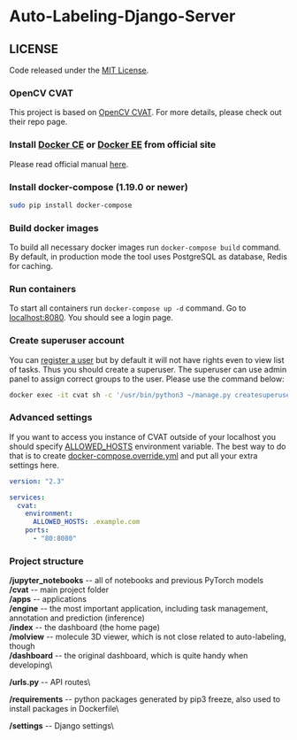 <!-- # Computer Vision Annotation Tool (CVAT)

[![Gitter chat](https://badges.gitter.im/opencv-cvat/gitter.png)](https://gitter.im/opencv-cvat)

CVAT is completely re-designed and re-implemented version of [Video Annotation Tool from Irvine, California](http://carlvondrick.com/vatic/) tool. It is free, online, interactive video and image annotation tool for computer vision. It is being used by our team to annotate million of objects with different properties. Many UI and UX decisions are based on feedbacks from professional data annotation team.

![CVAT screenshot](cvat/apps/documentation/static/documentation/images/cvat.jpg)

## Documentation

- [User's guide](cvat/apps/documentation/user_guide.md)
- [XML annotation format](cvat/apps/documentation/xml_format.md)
- [AWS Deployment Guide](cvat/apps/documentation/AWS-Deployment-Guide.md)

## Screencasts

- [Annotation mode](https://youtu.be/6h7HxGL6Ct4)
- [Interpolation mode](https://youtu.be/U3MYDhESHo4)
- [Attribute mode](https://youtu.be/UPNfWl8Egd8)
- [Segmentation mode](https://youtu.be/6IJ0QN7PBKo)

## LICENSE

Code released under the [MIT License](https://opensource.org/licenses/MIT).

## INSTALLATION

These instructions below should work for Ubuntu 16.04. Probably it will work on other OSes as well with minor modifications.

### Install [Docker CE](https://www.docker.com/community-edition) or [Docker EE](https://www.docker.com/enterprise-edition) from official site

Please read official manual [here](https://docs.docker.com/engine/installation/linux/docker-ce/ubuntu/).

### Install the latest driver for your graphics card

The step is necessary only to run tf_annotation app. If you don't have a Nvidia GPU you can skip the step.

```bash
sudo add-apt-repository ppa:graphics-drivers/ppa
sudo apt-get update
sudo apt-cache search nvidia-*   # find latest nvidia driver
sudo apt-get install nvidia-*    # install the nvidia driver
sudo apt-get install mesa-common-dev
sudo apt-get install freeglut3-dev
sudo apt-get install nvidia-modprobe
```

Reboot your PC and verify installation by `nvidia-smi` command.

### Install [Nvidia-Docker](https://github.com/NVIDIA/nvidia-docker)

The step is necessary only to run tf_annotation app. If you don't have a Nvidia GPU you can skip the step. See detailed installation instructions on repository page.

### Install docker-compose (1.19.0 or newer)

```bash
sudo pip install docker-compose
```

### Build docker images

To build all necessary docker images run `docker-compose build` command. By default, in production mode the tool uses PostgreSQL as database, Redis for caching.

### Run containers without tf_annotation app

To start all containers run `docker-compose up -d` command. Go to [localhost:8080](http://localhost:8080/). You should see a login page.

### Run containers with tf_annotation app

If you would like to enable tf_annotation app first of all be sure that nvidia-driver, nvidia-docker and docker-compose>=1.19.0 are installed properly (see instructions above) and `docker info | grep 'Runtimes'` output contains `nvidia`.

Run following command:
```bash
docker-compose -f docker-compose.yml -f docker-compose.nvidia.yml up -d --build
```

### Create superuser account

You can [register a user](http://localhost:8080/auth/register) but by default it will not have rights even to view list of tasks. Thus you should create a superuser. The superuser can use admin panel to assign correct groups to the user. Please use the command below:

```bash
docker exec -it cvat sh -c '/usr/bin/python3 ~/manage.py createsuperuser'
```

Type your login/password for the superuser [on the login page](http://localhost:8080/auth/login) and press **Login** button. Now you should be able to create a new annotation task. Please read documentation for more details.

### Stop all containers

The command below will stop and remove containers, networks, volumes, and images
created by `up`.

```bash
docker-compose down
```

### Advanced settings

If you want to access you instance of CVAT outside of your localhost you should specify [ALLOWED_HOSTS](https://docs.djangoproject.com/en/2.0/ref/settings/#allowed-hosts) environment variable. The best way to do that is to create [docker-compose.override.yml](https://docs.docker.com/compose/extends/) and put all your extra settings here.

```yml
version: "2.3"

services:
  cvat:
    environment:
      ALLOWED_HOSTS: .example.com
    ports:
      - "80:8080"
```
### Annotation logs

It is possible to proxy annotation logs from client to another server over http. For examlpe you can use Logstash.
To do that set DJANGO_LOG_SERVER_URL environment variable in cvat section of docker-compose.yml
file (or add this variable to docker-compose.override.yml).

```yml
version: "2.3"

services:
cvat:
    environment:
      DJANGO_LOG_SERVER_URL: https://annotation.example.com:5000
```

### Share path

You can use a share storage for data uploading during you are creating a task. To do that you can mount it to CVAT docker container. Example of docker-compose.override.yml for this purpose:

```yml
version: "2.3"

services:
  cvat:
    environment:
      CVAT_SHARE_URL: "Mounted from /mnt/share host directory"
    volumes:
      cvat_share:/home/django/share:ro

volumes:
  cvat_share:
    driver_opts:
      type: none
      device: /mnt/share
      o: bind
```
You can change the share device path to your actual share. For user convenience we have defined the enviroment variable $CVAT_SHARE_URL. This variable contains a text (url for example) which will be being shown in the client-share browser. -->
# Auto-Labeling-Django-Server

## LICENSE

Code released under the [MIT License](https://opensource.org/licenses/MIT).

### OpenCV CVAT

This project is based on [OpenCV CVAT](https://github.com/opencv/cvat). For more details, please check out their repo page.

### Install [Docker CE](https://www.docker.com/community-edition) or [Docker EE](https://www.docker.com/enterprise-edition) from official site

Please read official manual [here](https://docs.docker.com/engine/installation/linux/docker-ce/ubuntu/).

### Install docker-compose (1.19.0 or newer)

```bash
sudo pip install docker-compose
```

### Build docker images

To build all necessary docker images run `docker-compose build` command. By default, in production mode the tool uses PostgreSQL as database, Redis for caching.

### Run containers
To start all containers run `docker-compose up -d` command. Go to [localhost:8080](http://localhost:8080/). You should see a login page.

### Create superuser account

You can [register a user](http://localhost:8080/auth/register) but by default it will not have rights even to view list of tasks. Thus you should create a superuser. The superuser can use admin panel to assign correct groups to the user. Please use the command below:

```bash
docker exec -it cvat sh -c '/usr/bin/python3 ~/manage.py createsuperuser'
```

### Advanced settings

If you want to access you instance of CVAT outside of your localhost you should specify [ALLOWED_HOSTS](https://docs.djangoproject.com/en/2.0/ref/settings/#allowed-hosts) environment variable. The best way to do that is to create [docker-compose.override.yml](https://docs.docker.com/compose/extends/) and put all your extra settings here.

```yml
version: "2.3"

services:
  cvat:
    environment:
      ALLOWED_HOSTS: .example.com
    ports:
      - "80:8080"
```

### Project structure

**/jupyter_notebooks** -- all of notebooks and previous PyTorch models\
**/cvat** -- main project folder\
  **/apps** -- applications\
    **/engine** -- the most important application, including task management, annotation and prediction (inference)\
    **/index** -- the dashboard (the home page)\
    **/molview** -- molecule 3D viewer, which is not close related to auto-labeling, though\
    **/dashboard** -- the original dashboard, which is quite handy when developing\
  
  **/urls.py** -- API routes\
  
  **/requirements** -- python packages generated by pip3 freeze, also used to install packages in Dockerfile\

  **/settings** -- Django settings\
